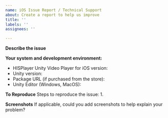 ```yaml
---
name: iOS Issue Report / Technical Support
about: Create a report to help us improve
title: ''
labels: ''
assignees: ''

---
```


**Describe the issue**


**Your system and development environment:**
 - HISPlayer Unity Video Player for iOS version:
 - Unity version: 
 - Package URL (if purchased from the store): 
 - Unity Editor (Windows, MacOS):


**To Reproduce**
Steps to reproduce the issue:
1.


**Screenshots**
If applicable, could you add screenshots to help explain your problem?
